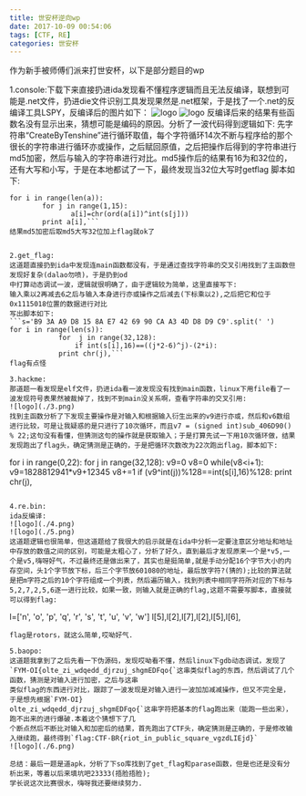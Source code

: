 ```yaml
---
title: 世安杯逆向wp
date: 2017-10-09 00:54:06
tags: [CTF, RE]
categories: 世安杯
---
```

作为新手被师傅们派来打世安杯，以下是部分题目的wp
<!--more-->

1.console:下载下来直接扔进ida发现看不懂程序逻辑而且无法反编译，联想到可能是.net文件，扔进die文件识别工具发现果然是.net框架，于是找了一个.net的反编译工具LSPY，反编译后的图片如下：
![logo](./1.png)
![logo](./2.png)
反编译后来的结果有些函数名没有显示出来，猜想可能是编码的原因。分析了一波代码得到逻辑如下:
先字符串“CreateByTenshine”进行循环取值，每个字符循环14次不断与程序给的那个很长的字符串进行循环亦或操作，之后赋回原值，之后把操作后得到的字符串进行md5加密，然后与输入的字符串进行对比。md5操作后的结果有16为和32位的，还有大写和小写，于是在本地都试了一下，最终发现当32位大写时getflag
脚本如下:
```a='2 3 5 7 11 13 17 19 23 29 31 37 41 43 47 53 59 61 67 71 73 79 83 89 97 101 103 107 109 113'.split(' ')
for i in range(len(a)):
        for j in range(1,15):
               a[i]=chr(ord(a[i])^int(s[j]))
        print a[i],```
结果md5加密后取md5大写32位加上flag就ok了


2.get_flag:
这道题直接扔到ida中发现连main函数都没有，于是通过查找字符串的交叉引用找到了主函数但发现好复杂(dalao勿喷)，于是扔到od
中打算动态调试一波，逻辑就很明确了，由于逻辑较为简单，这里直接写下:
输入乘以2再减去6之后与输入本身进行亦或操作之后减去(下标乘以2),之后把它和位于0x1115018位置的数据进行对比
写出脚本如下:
```s='B9 3A A9 D8 15 8A E7 42 69 90 CA A3 4D D8 D9 C9'.split(' ')
for i in range(len(s)):
            for  j in range(32,128):
                if int(s[i],16)==((j*2-6)^j)-(2*i):
            print chr(j),```
flag有点怪

3.hackme:
那道题一看发现是elf文件，扔进ida看一波发现没有找到main函数，linux下用file看了一波发现符号表果然被裁掉了，找到不到main没关系啊，查看字符串的交叉引用:
![logo](./3.png)
找到主函数分析了下发现主要操作是对输入和根据输入衍生出来的v9进行亦或，然后和v6数组进行比较，可是让我疑惑的是只进行了10次循环，而且v7 = (signed int)sub_406D90() % 22;这句没有看懂，但猜测这句的操作就是获取输入；于是打算先试一下用10次循环做，结果发现跑出了flag头，确定猜测是正确的，于是把循环次数改为22次跑出flag，脚本如下:
```
for i in range(0,22):
    for j in range(32,128):
            v9=0
            v8=0
    while(v8<i+1):
            v9=1828812941*v9+12345
            v8+=1
    if (v9^int(j))%128==int(s[i],16)%128:
           print chr(j),           

```

4.re.bin:
ida反编译:
![logo](./4.png)
![logo](./5.png)
这道题逻辑也很简单，但这道题给了我很大的启示就是在ida中分析一定要注意区分地址和地址中存放的数值之间的区别，可能是太粗心了，分析了好久，直到最后才发现原来一个是*v5,一个是v5,嗨呀好气，不过最终还是做出来了，其实也是挺简单,就是手动分配16个字节大小的内存空间，头1个字节放下标，后三个字节放601080的地址，最后放字符?(猜的);比较的算法就是把m字符之后的10个字符组成一个列表，然后遍历输入，找到列表中相同字符所对应的下标与5,2,7,2,5,6逐一进行比较，如果一致，则输入就是正确的flag,这题不需要写脚本，直接就可以得到flag:
```
  l=['n', 'o', 'p', 'q', 'r', 's', 't', 'u', 'v', 'w']
  l[5],l[2],l[7],l[2],l[5],l[6],
```
flag是rotors，就这么简单,哎呦好气.

5.baopo:
这道题我拿到了之后先看一下伪源码，发现哎呦看不懂，然后linux下gdb动态调试，发现了
`FYM-OI{olte_zi_wdqedd_djrzuj_shgmEDFqo{`这串类似flag的东西，然后调试了几个函数，猜测是对输入进行加密，之后与这串
类似flag的东西进行对比，跟踪了一波发现是对输入进行一波加加减减操作，但又不完全是，于是想先根据`FYM-OI}
olte_zi_wdqedd_djrzuj_shgmEDFqo{`这串字符把基本的flag跑出来（能跑一些出来），跑不出来的进行爆破.本着这个猜想下了几
个断点然后不断比对输入和加密后的结果，首先跑出了CTF头，确定猜测是正确的，于是修改输入继续跑，最终得到`flag:CTF-BR{riot_in_public_square_vgzdLIEjd}`
![logo](./6.png)

总结：最后一题是道apk，分析了下so库找到了get_flag和parase函数，但是也还是没有分析出来，等着以后来填坑吧23333(捂脸捂脸);
学长说这次比赛很水，嗨呀我还要继续努力.




